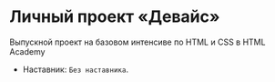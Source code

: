 # Личный проект «Девайс»

Выпускной проект на базовом интенсиве по HTML и CSS в HTML Academy

* Наставник: `Без наставника`.
